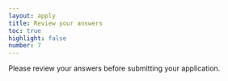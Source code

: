 ```yaml
---
layout: apply
title: Review your answers
toc: true
highlight: false
number: 7
---
```


Please review your answers before submitting your application.
